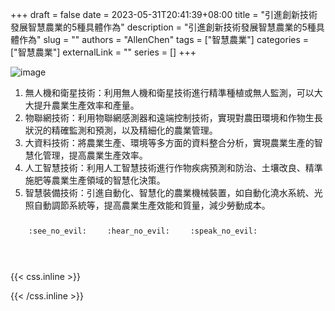 +++ 
draft = false
date = 2023-05-31T20:41:39+08:00
title = "引進創新技術發展智慧農業的5種具體作為"
description = "引進創新技術發展智慧農業的5種具體作為"
slug = ""
authors = "AllenChen"
tags = ["智慧農業"]
categories = ["智慧農業"]
externalLink = ""
series = []
+++

![image](/images/post/A-rabbit-with-big-blue-eyes-farming-rice-and-using-smart-agriculture-technology-with-Van-Gogh-style.jpeg)

1. 無人機和衛星技術：利用無人機和衛星技術進行精準種植或無人監測，可以大大提升農業生產效率和產量。
2. 物聯網技術：利用物聯網感測器和遠端控制技術，實現對農田環境和作物生長狀況的精確監測和預測，以及精細化的農業管理。
3. 大資料技術：將農業生產、環境等多方面的資料整合分析，實現農業生產的智慧化管理，提高農業生產效率。
4. 人工智慧技術：利用人工智慧技術進行作物疾病預測和防治、土壤改良、精準施肥等農業生產領域的智慧化決策。
5. 智慧裝備技術：引進自動化、智慧化的農業機械裝置，如自動化澆水系統、光照自動調節系統等，提高農業生產效能和質量，減少勞動成本。
  

<p><span class="nowrap"><span class="emojify">🙈</span> <code>:see_no_evil:</code></span>  <span class="nowrap"><span class="emojify">🙉</span> <code>:hear_no_evil:</code></span>  <span class="nowrap"><span class="emojify">🙊</span> <code>:speak_no_evil:</code></span></p>
<br>
    

{{< css.inline >}}
<style>
.emojify {
	font-family: Apple Color Emoji, Segoe UI Emoji, NotoColorEmoji, Segoe UI Symbol, Android Emoji, EmojiSymbols;
	font-size: 2rem;
	vertical-align: middle;
}
@media screen and (max-width:650px) {
  .nowrap {
    display: block;
    margin: 25px 0;
  }
}
</style>
{{< /css.inline >}}
